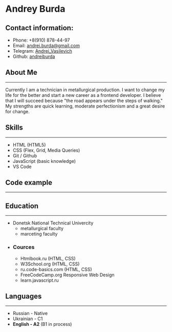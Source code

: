 # Andrey Burda

## Contact information:

- Phone: +8(910) 878-44-97
- Email: andrei.burda@gmail.com
- Telegram: [Andrei_Vasilevich](https://t.me/Andrei_Vasilevich)
- Github: [andreiburda](https://github.com/andreiburda)

## About Me

---

Currently I am a technician in metallurgical production. I want to change my life for the better and start a new career as a frontend developer. I believe that I will succeed because "the road appears under the steps of walking." My strengths are quick learning, moderate perfectionism and a great desire for change.

## Skills

---

- HTML (HTML5)
- CSS (Flex, Grid, Media Queries)
- Git / Github
- JavaScript (basic knowledge)
- VS Code

## Code example

---

## Education

---

- Donetsk National Technical Univercity
  - metallurgical faculty
  - marceting faculty
- ### Cources
  - Htmlbook.ru (HTML, CSS)
  - W3School.org (HTML, CSS)
  - ru.code-basics.com (HTML, CSS)
  - FreeCodeCamp.org Responsive Web Design
  - learn.javascript.ru

## Languages

---

- Russian - Native
- Ukrainian - С1
- **English - A2** (B1 in process)

